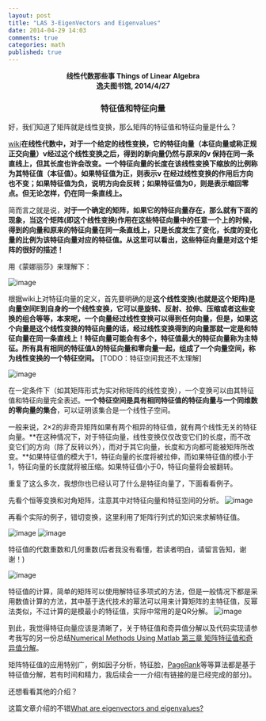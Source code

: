 ```yaml
---
layout: post
title: "LAS 3-EigenVectors and Eigenvalues"
date: 2014-04-29 14:03
comments: true
categories: math
published: true
---
```


**<center>线性代数那些事 Things of Linear Algebra</center>**
**<center>逸夫图书馆, 2014/4/27</center>**

### <center>特征值和特征向量</center>

好，我们知道了矩阵就是线性变换，那么矩阵的特征值和特征向量是什么？

[wiki](http://zh.wikipedia.org/wiki/%E7%89%B9%E5%BE%81%E5%90%91%E9%87%8F)**在线性代数中，对于一个给定的线性变换，它的特征向量（本征向量或称正规正交向量）v经过这个线性变换之后，得到的新向量仍然与原来的v 保持在同一条直线上，但其长度也许会改变。一个特征向量的长度在该线性变换下缩放的比例称为其特征值（本征值）。如果特征值为正，则表示v 在经过线性变换的作用后方向也不变；如果特征值为负，说明方向会反转；如果特征值为0，则是表示缩回零点。但无论怎样，仍在同一条直线上。**

简而言之就是说，**对于一个确定的矩阵，如果它的特征向量存在，那么就有下面的现象，当这个矩阵(即这个线性变换)作用在这些特征向量中的任意一个上的时候，得到的向量和原来的特征向量在同一条直线上，只是长度发生了变化，长度的变化量的比例为该特征向量对应的特征值。从这里可以看出，这些特征向量是对这个矩阵的很好的描述！**

用《蒙娜丽莎》来理解下：

![image](http://hujiaweibujidao.github.io/images/math/monalisa.png)

根据wiki上对特征向量的定义，首先要明确的是**这个线性变换(也就是这个矩阵)是向量空间E到自身的一个线性变换，它可以是旋转、反射、拉伸、压缩或者这些变换的组合等等，本来呢，一个向量经过线性变换可以得到任何向量，但是，如果这个向量是这个线性变换的特征向量的话，经过线性变换得到的向量那就一定是和特征向量在同一条直线上！特征向量可能会有多个，特征值最大的特征向量称为主特征。所有具有相同的特征值$\lambda$的特征向量和零向量一起，组成了一个向量空间，称为线性变换的一个特征空间。** [TODO：特征空间我还不太理解]

![image](http://hujiaweibujidao.github.io/images/math/eigenvectors.png)

在一定条件下（如其矩阵形式为实对称矩阵的线性变换），一个变换可以由其特征值和特征向量完全表述。**一个特征空间是具有相同特征值的特征向量与一个同维数的零向量的集合**，可以证明该集合是一个线性子空间。

一般来说，2×2的非奇异矩阵如果有两个相异的特征值，就有两个线性无关的特征向量。**在这种情况下，对于特征向量，线性变换仅仅改变它们的长度，而不改变它们的方向（除了反转以外），而对于其它向量，长度和方向都可能被矩阵所改变。**如果特征值的模大于1，特征向量的长度将被拉伸，而如果特征值的模小于1，特征向量的长度就将被压缩。如果特征值小于0，特征向量将会被翻转。

重复了这么多次，我想你也已经认可了什么是特征向量了，下面看看例子。

先看个恒等变换和对角矩阵，注意其中对特征向量和特征空间的分析。
![image](http://hujiaweibujidao.github.io/images/math/eigenvectors1.png)

再看个实际的例子，错切变换，这里利用了矩阵行列式的知识来求解特征值。

![image](http://hujiaweibujidao.github.io/images/math/eigenvectors2.png)
![image](http://hujiaweibujidao.github.io/images/math/eigenvectors3.png)

特征值的代数重数和几何重数(后者我没有看懂，若读者明白，请留言告知，谢谢！)

![image](http://hujiaweibujidao.github.io/images/math/eigenvectors4.png)

特征值的计算，简单的矩阵可以使用解特征多项式的方法，但是一般情况下都是采用数值计算的方法，其中基于迭代技术的幂法可以用来计算矩阵的主特征值，反幂法类似，不过计算的是模最小的特征值，实际中常用的是QR分解。
![image](http://hujiaweibujidao.github.io/images/math/eigenvectors5.png)

到此，我觉得特征向量应该是清晰了，关于特征值和奇异值分解以及代码实现请参考我写的另一份总结[Numerical Methods Using Matlab 第三章 矩阵特征值和奇异值分解](http://hujiaweibujidao.github.io/blog/2014/04/23/numerical-methods-using-matlab/)。

矩阵特征值的应用特别广，例如因子分析，特征脸，[PageRank](http://hujiaweibujidao.github.io/blog/2014/05/12/algorithms-pagerank/)等等算法都是基于特征值分解，若有时间和精力，我后续会一一介绍(有链接的是已经完成的部分)。

还想看看其他的介绍？

这篇文章介绍的不错[What are eigenvectors and eigenvalues?](http://www.visiondummy.com/2014/03/eigenvalues-eigenvectors/)